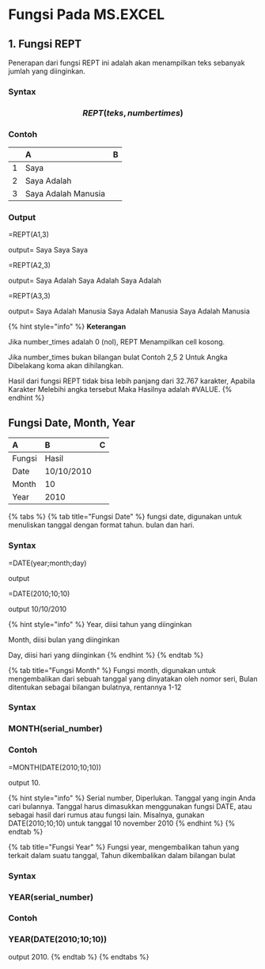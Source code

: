 # Fungsi Pada MS.EXCEL

## 1. Fungsi REPT

Penerapan dari fungsi REPT ini adalah akan menampilkan teks sebanyak jumlah yang diinginkan.

### Syntax                               

###                          $$REPT(teks, numbertimes)$$ 

### Contoh 

|  | A | B |
| :--- | :--- | :--- |
| 1 | Saya |  |
| 2 | Saya Adalah |  |
| 3 | Saya Adalah Manusia |  |

### Output

=REPT\(A1,3\)

output= Saya Saya Saya 

=REPT\(A2,3\)

output= Saya Adalah Saya Adalah Saya Adalah 

=REPT\(A3,3\)

output= Saya Adalah Manusia Saya Adalah Manusia Saya Adalah Manusia 

{% hint style="info" %}
 **Keterangan** 

Jika number\_times adalah 0 \(nol\), REPT Menampilkan cell kosong. 

Jika number\_times bukan bilangan bulat Contoh 2,5 2 Untuk Angka Dibelakang koma akan dihilangkan.

Hasil dari fungsi REPT tidak bisa lebih panjang dari 32.767 karakter, Apabila Karakter Melebihi angka tersebut Maka Hasilnya adalah  \#VALUE.
{% endhint %}

## Fungsi Date, Month, Year 

| A | B | C |
| :--- | :--- | :--- |
| Fungsi  | Hasil |  |
| Date | 10/10/2010 |  |
| Month | 10 |  |
| Year | 2010 |  |

{% tabs %}
{% tab title="Fungsi Date" %}
fungsi date, digunakan untuk menuliskan tanggal dengan format tahun. bulan dan hari.

### Syntax

=DATE\(year;month;day\)

output 

=DATE\(2010;10;10\)

output 10/10/2010

{% hint style="info" %}
Year, diisi tahun yang diinginkan 

Month, diisi bulan yang diinginkan 

Day, diisi hari yang diinginkan 
{% endhint %}
{% endtab %}

{% tab title="Fungsi Month" %}
Fungsi month, digunakan untuk mengembalikan dari sebuah tanggal yang dinyatakan oleh nomor seri, Bulan ditentukan sebagai bilangan bulatnya, rentannya 1-12

### Syntax

### MONTH\(serial\_number\)

### Contoh

=MONTH\(DATE\(2010;10;10\)\)

output 10.

{% hint style="info" %}
Serial number, Diperlukan. Tanggal yang ingin Anda cari bulannya. Tanggal harus dimasukkan menggunakan fungsi DATE, atau sebagai hasil dari rumus atau fungsi lain. Misalnya, gunakan DATE\(2010;10;10\) untuk tanggal 10 november 2010
{% endhint %}
{% endtab %}

{% tab title="Fungsi Year" %}
Fungsi year, mengembalikan tahun yang terkait dalam suatu tanggal, Tahun dikembalikan dalam bilangan bulat 

### Syntax

### YEAR\(serial\_number\)

### Contoh 

### YEAR\(DATE\(2010;10;10\)\)

output 2010.
{% endtab %}
{% endtabs %}

